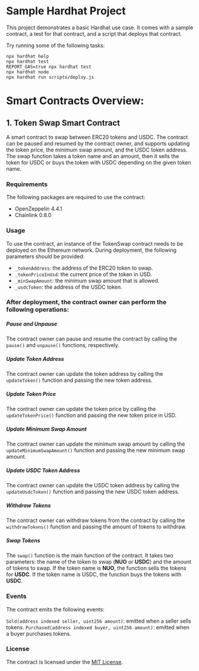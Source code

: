 # Sample Hardhat Project

This project demonstrates a basic Hardhat use case. It comes with a sample contract, a test for that contract, and a script that deploys that contract.

Try running some of the following tasks:

```shell
npx hardhat help
npx hardhat test
REPORT_GAS=true npx hardhat test
npx hardhat node
npx hardhat run scripts/deploy.js
```
# Smart Contracts Overview:

## 1. Token Swap Smart Contract
A smart contract to swap between ERC20 tokens and USDC. The contract can be paused and resumed by the contract owner, and supports updating the token price, the minimum swap amount, and the USDC token address. The swap function takes a token name and an amount, then it sells the token for USDC or buys the token with USDC depending on the given token name.

### Requirements
The following packages are required to use the contract:
- OpenZeppelin 4.4.1
- Chainlink 0.8.0
### Usage
To use the contract, an instance of the TokenSwap contract needs to be deployed on the Ethereum network. During deployment, the following parameters should be provided:

- `_tokenAddress`: the address of the ERC20 token to swap.
- `_tokenPriceInUsd`: the current price of the token in USD.
- `_minSwapAmount`: the minimum swap amount that is allowed.
- `_usdcToken`: the address of the USDC token.

### After deployment, the contract owner can perform the following operations:

##### Pause and Unpause
The contract owner can pause and resume the contract by calling the `pause()` and `unpause()` functions, respectively.

##### Update Token Address
The contract owner can update the token address by calling the `updateToken()` function and passing the new token address.

##### Update Token Price
The contract owner can update the token price by calling the `updateTokenPrice()` function and passing the new token price in USD.

##### Update Minimum Swap Amount
The contract owner can update the minimum swap amount by calling the `updateMinimumSwapAmount()` function and passing the new minimum swap amount.

##### Update USDC Token Address
The contract owner can update the USDC token address by calling the `updateUsdcToken()` function and passing the new USDC token address.

##### Withdraw Tokens
The contract owner can withdraw tokens from the contract by calling the `withdrawTokens()` function and passing the amount of tokens to withdraw.

##### Swap Tokens
The `swap()` function is the main function of the contract. It takes two parameters: the name of the token to swap (**NUO** or **USDC**) and the amount of tokens to swap. If the token name is **NUO**, the function sells the tokens for **USDC**. If the token name is USDC, the function buys the tokens with **USDC**.

### Events
The contract emits the following events:

`Sold(address indexed seller, uint256 amount)`: emitted when a seller sells tokens.
`Purchased(address indexed buyer, uint256 amount)`: emitted when a buyer purchases tokens.
### License
The contract is licensed under the [MIT License](https://opensource.org/license/mit-0/).
